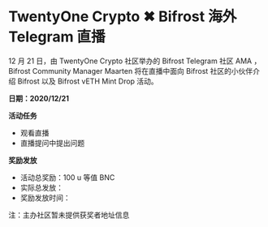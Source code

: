 # TwentyOne Crypto ✖ Bifrost 海外 Telegram 直播

12 月 21 日，由 TwentyOne Crypto 社区举办的 Bifrost Telegram 社区 AMA ，Bifrost Community Manager Maarten 将在直播中面向 Bifrost 社区的小伙伴介绍 Bifrost 以及 Bifrost vETH Mint Drop 活动。

**日期：2020/12/21**

**活动任务**

  - 观看直播
  - 直播提问中提出问题

**奖励发放**

- 活动总奖励：100 u 等值 BNC
- 实际总发放：
- 奖励发放时间：

注：主办社区暂未提供获奖者地址信息
